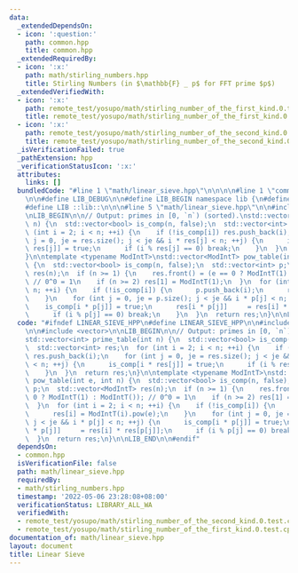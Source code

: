 ```yaml
---
data:
  _extendedDependsOn:
  - icon: ':question:'
    path: common.hpp
    title: common.hpp
  _extendedRequiredBy:
  - icon: ':x:'
    path: math/stirling_numbers.hpp
    title: Stirling Numbers (in $\mathbb{F} _ p$ for FFT prime $p$)
  _extendedVerifiedWith:
  - icon: ':x:'
    path: remote_test/yosupo/math/stirling_number_of_the_first_kind.0.test.cpp
    title: remote_test/yosupo/math/stirling_number_of_the_first_kind.0.test.cpp
  - icon: ':x:'
    path: remote_test/yosupo/math/stirling_number_of_the_second_kind.0.test.cpp
    title: remote_test/yosupo/math/stirling_number_of_the_second_kind.0.test.cpp
  _isVerificationFailed: true
  _pathExtension: hpp
  _verificationStatusIcon: ':x:'
  attributes:
    links: []
  bundledCode: "#line 1 \"math/linear_sieve.hpp\"\n\n\n\n#line 1 \"common.hpp\"\n\n\
    \n\n#define LIB_DEBUG\n\n#define LIB_BEGIN namespace lib {\n#define LIB_END }\n\
    #define LIB ::lib::\n\n\n#line 5 \"math/linear_sieve.hpp\"\n\n#include <vector>\n\
    \nLIB_BEGIN\n\n// Output: primes in [0, `n`) (sorted).\nstd::vector<int> prime_table(int\
    \ n) {\n  std::vector<bool> is_comp(n, false);\n  std::vector<int> res;\n  for\
    \ (int i = 2; i < n; ++i) {\n    if (!is_comp[i]) res.push_back(i);\n    for (int\
    \ j = 0, je = res.size(); j < je && i * res[j] < n; ++j) {\n      is_comp[i *\
    \ res[j]] = true;\n      if (i % res[j] == 0) break;\n    }\n  }\n  return res;\n\
    }\n\ntemplate <typename ModIntT>\nstd::vector<ModIntT> pow_table(int e, int n)\
    \ {\n  std::vector<bool> is_comp(n, false);\n  std::vector<int> p;\n  std::vector<ModIntT>\
    \ res(n);\n  if (n >= 1) {\n    res.front() = (e == 0 ? ModIntT(1) : ModIntT());\
    \ // 0^0 = 1\n    if (n >= 2) res[1] = ModIntT(1);\n  }\n  for (int i = 2; i <\
    \ n; ++i) {\n    if (!is_comp[i]) {\n      p.push_back(i);\n      res[i] = ModIntT(i).pow(e);\n\
    \    }\n    for (int j = 0, je = p.size(); j < je && i * p[j] < n; ++j) {\n  \
    \    is_comp[i * p[j]] = true;\n      res[i * p[j]]     = res[i] * res[p[j]];\n\
    \      if (i % p[j] == 0) break;\n    }\n  }\n  return res;\n}\n\nLIB_END\n\n\n"
  code: "#ifndef LINEAR_SIEVE_HPP\n#define LINEAR_SIEVE_HPP\n\n#include \"../common.hpp\"\
    \n\n#include <vector>\n\nLIB_BEGIN\n\n// Output: primes in [0, `n`) (sorted).\n\
    std::vector<int> prime_table(int n) {\n  std::vector<bool> is_comp(n, false);\n\
    \  std::vector<int> res;\n  for (int i = 2; i < n; ++i) {\n    if (!is_comp[i])\
    \ res.push_back(i);\n    for (int j = 0, je = res.size(); j < je && i * res[j]\
    \ < n; ++j) {\n      is_comp[i * res[j]] = true;\n      if (i % res[j] == 0) break;\n\
    \    }\n  }\n  return res;\n}\n\ntemplate <typename ModIntT>\nstd::vector<ModIntT>\
    \ pow_table(int e, int n) {\n  std::vector<bool> is_comp(n, false);\n  std::vector<int>\
    \ p;\n  std::vector<ModIntT> res(n);\n  if (n >= 1) {\n    res.front() = (e ==\
    \ 0 ? ModIntT(1) : ModIntT()); // 0^0 = 1\n    if (n >= 2) res[1] = ModIntT(1);\n\
    \  }\n  for (int i = 2; i < n; ++i) {\n    if (!is_comp[i]) {\n      p.push_back(i);\n\
    \      res[i] = ModIntT(i).pow(e);\n    }\n    for (int j = 0, je = p.size();\
    \ j < je && i * p[j] < n; ++j) {\n      is_comp[i * p[j]] = true;\n      res[i\
    \ * p[j]]     = res[i] * res[p[j]];\n      if (i % p[j] == 0) break;\n    }\n\
    \  }\n  return res;\n}\n\nLIB_END\n\n#endif"
  dependsOn:
  - common.hpp
  isVerificationFile: false
  path: math/linear_sieve.hpp
  requiredBy:
  - math/stirling_numbers.hpp
  timestamp: '2022-05-06 23:28:08+08:00'
  verificationStatus: LIBRARY_ALL_WA
  verifiedWith:
  - remote_test/yosupo/math/stirling_number_of_the_second_kind.0.test.cpp
  - remote_test/yosupo/math/stirling_number_of_the_first_kind.0.test.cpp
documentation_of: math/linear_sieve.hpp
layout: document
title: Linear Sieve
---
```

